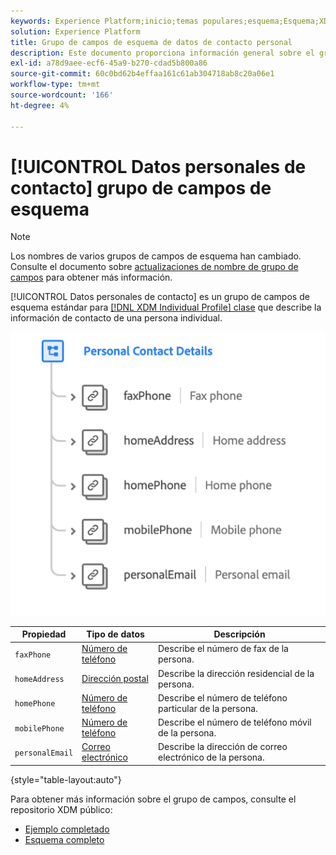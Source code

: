 ```yaml
---
keywords: Experience Platform;inicio;temas populares;esquema;Esquema;XDM;perfil individual;campos;esquemas;esquemas;detalles personales;Diseño de esquema;grupo de campos;grupo de campos;
solution: Experience Platform
title: Grupo de campos de esquema de datos de contacto personal
description: Este documento proporciona información general sobre el grupo de campos de esquema Detalles de contacto personal.
exl-id: a78d9aee-ecf6-45a9-b270-cdad5b800a86
source-git-commit: 60c0bd62b4effaa161c61ab304718ab8c20a06e1
workflow-type: tm+mt
source-wordcount: '166'
ht-degree: 4%

---
```



# [!UICONTROL Datos personales de contacto] grupo de campos de esquema

>[!NOTE]
>
>Los nombres de varios grupos de campos de esquema han cambiado. Consulte el documento sobre [actualizaciones de nombre de grupo de campos](../name-updates.md) para obtener más información.

[!UICONTROL Datos personales de contacto] es un grupo de campos de esquema estándar para [[!DNL XDM Individual Profile] clase](../../classes/individual-profile.md) que describe la información de contacto de una persona individual.

![](../../images/field-groups/personal-contact-details.png)

| Propiedad | Tipo de datos | Descripción |
| --- | --- | --- |
| `faxPhone` | [Número de teléfono](../../data-types/phone-number.md) | Describe el número de fax de la persona. |
| `homeAddress` | [Dirección postal](../../data-types/postal-address.md) | Describe la dirección residencial de la persona. |
| `homePhone` | [Número de teléfono](../../data-types/phone-number.md) | Describe el número de teléfono particular de la persona. |
| `mobilePhone` | [Número de teléfono](../../data-types/phone-number.md) | Describe el número de teléfono móvil de la persona. |
| `personalEmail` | [Correo electrónico](../../data-types/email-address.md) | Describe la dirección de correo electrónico de la persona. |

{style="table-layout:auto"}

Para obtener más información sobre el grupo de campos, consulte el repositorio XDM público:

* [Ejemplo completado](https://github.com/adobe/xdm/blob/master/components/fieldgroups/profile/profile-personal-details.example.1.json)
* [Esquema completo](https://github.com/adobe/xdm/blob/master/components/fieldgroups/profile/profile-personal-details.schema.json)
